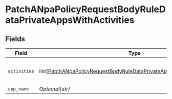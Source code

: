 # PatchANpaPolicyRequestBodyRuleDataPrivateAppsWithActivities


## Fields

| Field                                                                                                                                                                           | Type                                                                                                                                                                            | Required                                                                                                                                                                        | Description                                                                                                                                                                     | Example                                                                                                                                                                         |
| ------------------------------------------------------------------------------------------------------------------------------------------------------------------------------- | ------------------------------------------------------------------------------------------------------------------------------------------------------------------------------- | ------------------------------------------------------------------------------------------------------------------------------------------------------------------------------- | ------------------------------------------------------------------------------------------------------------------------------------------------------------------------------- | ------------------------------------------------------------------------------------------------------------------------------------------------------------------------------- |
| `activities`                                                                                                                                                                    | list[[PatchANpaPolicyRequestBodyRuleDataPrivateAppsWithActivitiesActivities](../../models/operations/patchanpapolicyrequestbodyruledataprivateappswithactivitiesactivities.md)] | :heavy_minus_sign:                                                                                                                                                              | N/A                                                                                                                                                                             | [object Object],[object Object]                                                                                                                                                 |
| `app_name`                                                                                                                                                                      | *Optional[str]*                                                                                                                                                                 | :heavy_minus_sign:                                                                                                                                                              | N/A                                                                                                                                                                             | <string>                                                                                                                                                                        |